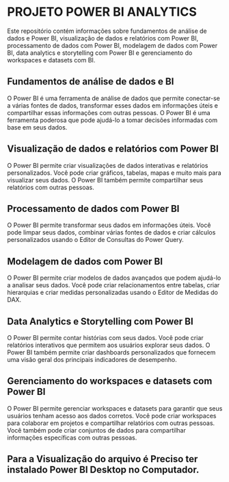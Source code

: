 # PROJETO POWER BI ANALYTICS
 Este repositório contém informações sobre fundamentos de análise de dados e Power BI, visualização de dados e relatórios com Power BI, processamento de dados com Power BI, modelagem de dados com Power BI, data analytics e storytelling com Power BI e gerenciamento do workspaces e datasets com BI.

 ## Fundamentos de análise de dados e BI
O Power BI é uma ferramenta de análise de dados que permite conectar-se a várias fontes de dados, transformar esses dados em informações úteis e compartilhar essas informações com outras pessoas. O Power BI é uma ferramenta poderosa que pode ajudá-lo a tomar decisões informadas com base em seus dados.

## Visualização de dados e relatórios com Power BI
O Power BI permite criar visualizações de dados interativas e relatórios personalizados. Você pode criar gráficos, tabelas, mapas e muito mais para visualizar seus dados. O Power BI também permite compartilhar seus relatórios com outras pessoas.

## Processamento de dados com Power BI
O Power BI permite transformar seus dados em informações úteis. Você pode limpar seus dados, combinar várias fontes de dados e criar cálculos personalizados usando o Editor de Consultas do Power Query.

## Modelagem de dados com Power BI
O Power BI permite criar modelos de dados avançados que podem ajudá-lo a analisar seus dados. Você pode criar relacionamentos entre tabelas, criar hierarquias e criar medidas personalizadas usando o Editor de Medidas do DAX.

## Data Analytics e Storytelling com Power BI
O Power BI permite contar histórias com seus dados. Você pode criar relatórios interativos que permitem aos usuários explorar seus dados. O Power BI também permite criar dashboards personalizados que fornecem uma visão geral dos principais indicadores de desempenho.

## Gerenciamento do workspaces e datasets com Power BI
O Power BI permite gerenciar workspaces e datasets para garantir que seus usuários tenham acesso aos dados corretos. Você pode criar workspaces para colaborar em projetos e compartilhar relatórios com outras pessoas. Você também pode criar conjuntos de dados para compartilhar informações específicas com outras pessoas.

## Para a Visualização do arquivo é Preciso ter instalado Power BI Desktop no Computador.

